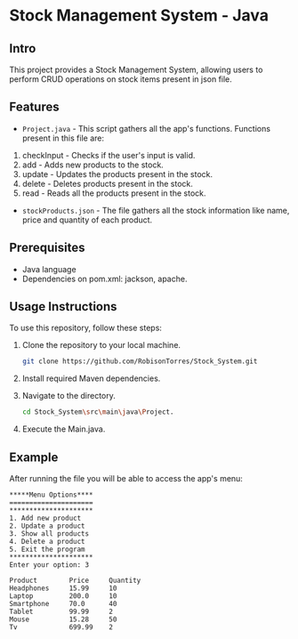 # Stock Management System - Java

## Intro

This project provides a Stock Management System, allowing users to perform CRUD operations on stock items present in json file.

## Features 

 - ```Project.java``` - This script gathers all the app's functions.
 Functions present in this file are:
  1. checkInput - Checks if the user's input is valid.
  2. add - Adds new products to the stock.
  3. update - Updates the products present in the stock.
  4. delete - Deletes products present in the stock.
  5. read - Reads all the products present in the stock.

 - ```stockProducts.json``` - The file gathers all the stock information like name, price and quantity of each product.
 
## Prerequisites

- Java language
- Dependencies on pom.xml: jackson, apache.

## Usage Instructions

To use this repository, follow these steps:

1. Clone the repository to your local machine.

    ```bash
    git clone https://github.com/RobisonTorres/Stock_System.git

2. Install required Maven dependencies.

3. Navigate to the directory.

    ```bash
    cd Stock_System\src\main\java\Project.

4. Execute the Main.java.

## Example

After running the file you will be able to access the app's menu:

```
*****Menu Options**** 
=====================
*********************
1. Add new product
2. Update a product
3. Show all products
4. Delete a product
5. Exit the program
*********************
Enter your option: 3

Product        Price     Quantity  
Headphones     15.99     10        
Laptop         200.0     10        
Smartphone     70.0      40        
Tablet         99.99     2         
Mouse          15.28     50        
Tv             699.99    2         

```